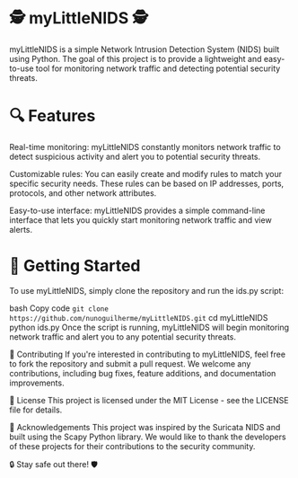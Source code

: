 # 🕵️ myLittleNIDS 🕵️
myLittleNIDS is a simple Network Intrusion Detection System (NIDS) built using Python. The goal of this project is to provide a lightweight and easy-to-use tool for monitoring network traffic and detecting potential security threats.

# 🔍 Features
Real-time monitoring: myLittleNIDS constantly monitors network traffic to detect suspicious activity and alert you to potential security threats.

Customizable rules: You can easily create and modify rules to match your specific security needs. These rules can be based on IP addresses, ports, protocols, and other network attributes.

Easy-to-use interface: myLittleNIDS provides a simple command-line interface that lets you quickly start monitoring network traffic and view alerts.

# 🚀 Getting Started
To use myLittleNIDS, simply clone the repository and run the ids.py script:

bash
Copy code
`git clone https://github.com/nunoguilherme/myLittleNIDS.git`
cd myLittleNIDS
python ids.py
Once the script is running, myLittleNIDS will begin monitoring network traffic and alert you to any potential security threats.

📝 Contributing
If you're interested in contributing to myLittleNIDS, feel free to fork the repository and submit a pull request. We welcome any contributions, including bug fixes, feature additions, and documentation improvements.

📜 License
This project is licensed under the MIT License - see the LICENSE file for details.

🤝 Acknowledgements
This project was inspired by the Suricata NIDS and built using the Scapy Python library. We would like to thank the developers of these projects for their contributions to the security community.

🔒 Stay safe out there! 🛡️




